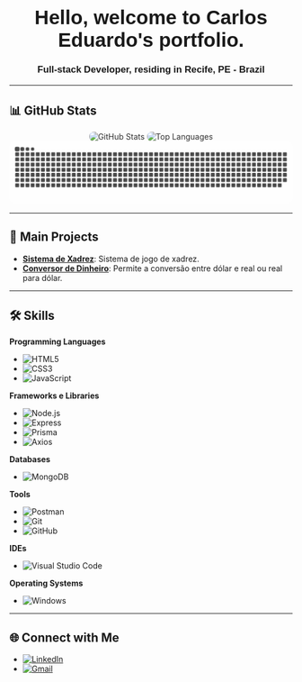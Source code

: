 <div align="center">
  <h1 style="font-size: 2.5em; font-family: 'Arial', sans-serif;">Hello, welcome to Carlos Eduardo's portfolio.</h1>
  <p style="font-size: 1.2em; font-family: 'Arial', sans-serif;"><strong>Full-stack Developer, residing in Recife, PE - Brazil</strong></p>
</div>

---

## 📊 GitHub Stats

<div align="center">
  <img src="https://github-readme-stats.vercel.app/api?username=carlossalustiano&show_icons=true&bg_color=0D1117&hide_border=true&text_color=ffffff" alt="GitHub Stats" width="398" style="opacity: 0.9; border-radius: 8px;" />
  <img src="https://github-readme-stats.vercel.app/api/top-langs/?username=carlossalustiano&layout=compact&bg_color=0D1117&hide_border=true&text_color=ffffff" alt="Top Languages" width="357" style="opacity: 0.9; border-radius: 8px;" />
</div>

<div align="center">
  <img src="https://github.com/Platane/snk/raw/output/github-contribution-grid-snake.svg" alt="GitHub Contributions Snake" width="600" style="opacity: 0.7; border-radius: 8px;" />
</div>

---

## 📁 Main Projects

- **[Sistema de Xadrez](https://github.com/carlossalustiano/chess-system-java)**: Sistema de jogo de xadrez.
- **[Conversor de Dinheiro](https://github.com/carlossalustiano/conversor-dinheiro)**: Permite a conversão entre dólar e real ou real para dólar.

---

## 🛠️ Skills

**Programming Languages**
- ![HTML5](https://img.shields.io/badge/HTML5-E34F26?style=flat-square&logo=html5&logoColor=white)
- ![CSS3](https://img.shields.io/badge/CSS3-1572B6?style=flat-square&logo=css3&logoColor=white)
- ![JavaScript](https://img.shields.io/badge/JavaScript-F7DF1E?style=flat-square&logo=javascript&logoColor=black)

**Frameworks e Libraries**
- ![Node.js](https://img.shields.io/badge/Node.js-339933?style=flat-square&logo=node.js&logoColor=white)
- ![Express](https://img.shields.io/badge/Express-000000?style=flat-square&logo=express&logoColor=white)
- ![Prisma](https://img.shields.io/badge/Prisma-2D3748?style=flat-square&logo=prisma&logoColor=white)
- ![Axios](https://img.shields.io/badge/Axios-5A29E4?style=flat-square&logo=axios&logoColor=white)

**Databases**
- ![MongoDB](https://img.shields.io/badge/MongoDB-47A248?style=flat-square&logo=mongodb&logoColor=white)

**Tools**
- ![Postman](https://img.shields.io/badge/Postman-FF6C37?style=flat-square&logo=postman&logoColor=white)
- ![Git](https://img.shields.io/badge/Git-F05032?style=flat-square&logo=git&logoColor=white)
- ![GitHub](https://img.shields.io/badge/GitHub-181717?style=flat-square&logo=github&logoColor=white)

**IDEs**
- ![Visual Studio Code](https://img.shields.io/badge/Visual_Studio_Code-007ACC?style=flat-square&logo=visual-studio-code&logoColor=white)

**Operating Systems**
- ![Windows](https://img.shields.io/badge/Windows-0078D4?style=flat-square&logo=windows&logoColor=white)

---

## 🌐 Connect with Me

- [![LinkedIn](https://img.shields.io/badge/LinkedIn-0077B5?style=flat-square&logo=linkedin&logoColor=white)](https://www.linkedin.com/in/carlossalustiano/)
- [![Gmail](https://img.shields.io/badge/Gmail-D14836?style=flat-square&logo=gmail&logoColor=white)](mailto:carloseduardo17488@gmail.com)
